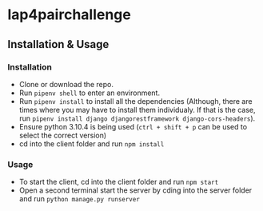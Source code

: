 # lap4pairchallenge

## Installation & Usage

### Installation

* Clone or download the repo.
* Run `pipenv shell` to enter an environment. 
* Run `pipenv install` to install all the dependencies (Although, there are times where you may have to install them individualy. If that is the case, run `pipenv install django djangorestframework django-cors-headers`). 
* Ensure python 3.10.4 is being used (`ctrl + shift + p` can be used to select the correct version)
* cd into the client folder and run `npm install`

### Usage

* To start the client, cd into the client folder and run `npm start`
* Open a second terminal start the server by cding into the server folder and run `python manage.py runserver`
